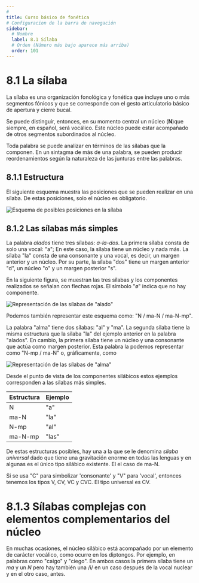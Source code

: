 ```yaml
---
# 
title: Curso básico de fonética
# Configuracion de la barra de navegación
sidebar:
  # Nombre
  label: 8.1 Sílaba
  # Orden (Número más bajo aparece más arriba)
  order: 101
---
```

# 8.1 La sílaba

La sílaba es una organización fonológica y fonética que incluye uno o más segmentos fónicos y que se corresponde con el gesto articulatorio básico de apertura y cierre bucal.

Se puede distinguir, entonces, en su momento central un núcleo (**N**)que siempre, en español, será vocálico. Este núcleo puede estar acompañado de otros segmentos subordinados al núcleo.

Toda palabra se puede analizar en términos de las sílabas que la componen. En un sintagma de más de una palabra, se pueden producir reordenamientos según la naturaleza de las junturas entre las palabras.

## 8.1.1 Estructura

El siguiente esquema muestra las posiciones que se pueden realizar en una sílaba. De estas posiciones, solo el núcleo es obligatorio.

![Esquema de posibles posiciones en la sílaba](/imagenes/esquema_silabico.png)

## 8.1.2 Las sílabas más simples

La palabra *alados* tiene tres sílabas: *a-la-dos*. La primera sílaba consta de solo una vocal: "a"; En este caso, la sílaba tiene un núcleo y nada más. La sílaba "la" consta de una consonante y una vocal, es decir, un margen anterior y un núcleo. Por su parte, la sílaba "dos" tiene un margen anterior "d", un núcleo "o" y un margen posterior "s".

En la siguiente figura, se muestran las tres sílabas y los componentes realizados se señalan con flechas rojas. El símbolo "ø" indica que no hay componente.

![Representación de las sílabas de "alado"](/imagenes/esq_sil_alados.png)

Podemos también representar este esquema como: "N / ma-N / ma-N-mp".

La palabra "alma" tiene dos sílabas: "al" y "ma". La segunda sílaba tiene la misma estructura que la sílaba "la" del ejemplo anterior en la palabra "alados". En cambio, la primera sílaba tiene un núcleo y una consonante que actúa como margen posterior. Esta palabra la podemos representar como "N-mp / ma-N" o, gráficamente, como

![Representación de las sílabas de "alma"](/imagenes/esq_sil_alma.png)

Desde el punto de vista de los componentes silábicos estos ejemplos corresponden a las sílabas más simples.

|Estructura|Ejemplo|
|-------|-------|
|N|"a"|
|ma-N|"la"|
|N-mp|"al"|
|ma-N-mp|"las"|

De estas estructuras posibles, hay una a la que se le denomina *sílaba universal* dado que tiene una gravitación enorme en todas las lenguas y en algunas es el único tipo silábico existente. El el caso de ma-N.

Si se usa "C" para simbolizar 'consonante' y "V" para 'vocal', entonces tenemos los tipos V, CV, VC y CVC. El tipo universal es CV.


# 8.1.3 Sílabas complejas con elementos complementarios del núcleo

En muchas ocasiones, el núcleo silábico está acompañado por un elemento de carácter vocálico, como ocurre en los diptongos. Por ejemplo, en palabras como "caigo" y "ciego". En ambos casos la primera sílaba tiene un *ma* y un *N* pero hay también una /i/ en un caso después de la vocal nuclear y en el otro caso, antes.






